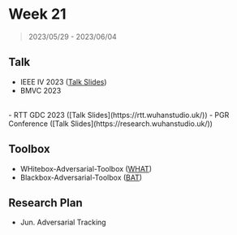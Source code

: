 # Week 21

> 2023/05/29 - 2023/06/04

## Talk

- IEEE IV 2023 ([Talk Slides](https://onedrive.live.com/View.aspx?resid=307AE78484113A13!304&wdSlideId=256&wdModeSwitchTime=1685351149764&authkey=!AHZYQ7PAYuW3BQU))  
- BMVC 2023  
<br/>
- RTT GDC 2023 ([Talk Slides](https://rtt.wuhanstudio.uk/))  
- PGR Conference ([Talk Slides](https://research.wuhanstudio.uk/))  

## Toolbox

- WHitebox-Adversarial-Toolbox ([WHAT](https://github.com/wuhanstudio/whitebox-adversarial-toolbox))
- Blackbox-Adversarial-Toolbox ([BAT](https://github.com/wuhanstudio/blackbox-adversarial-toolbox))

## Research Plan

- Jun. Adversarial Tracking  
